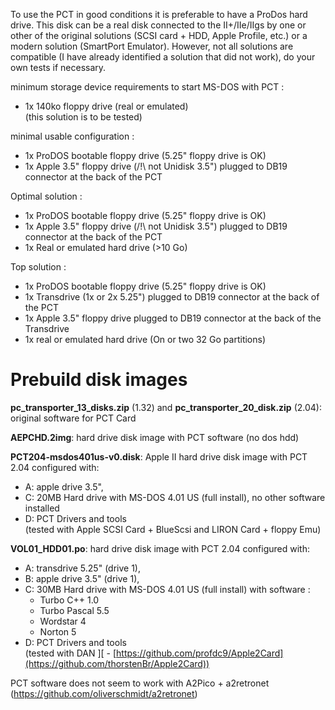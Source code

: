 To use the PCT in good conditions it is preferable to have a ProDos hard drive. This disk can be a real disk connected to the II+/IIe/IIgs by one or other of the original solutions (SCSI card + HDD, Apple Profile, etc.) or a modern solution (SmartPort Emulator). However, not all solutions are compatible (I have already identified a solution that did not work), do your own tests if necessary.  

minimum storage device requirements to start MS-DOS with PCT :
- 1x 140ko floppy drive (real or emulated)  
(this solution is to be tested)  

minimal usable configuration :
- 1x ProDOS bootable floppy drive (5.25" floppy drive is OK)
- 1x Apple 3.5" floppy drive (/!\ not Unidisk 3.5") plugged to DB19 connector at the back of the PCT

Optimal solution :
- 1x ProDOS bootable floppy drive (5.25" floppy drive is OK)
- 1x Apple 3.5" floppy drive (/!\ not Unidisk 3.5") plugged to DB19 connector at the back of the PCT
- 1x Real or emulated hard drive (>10 Go)

Top solution :
- 1x ProDOS bootable floppy drive (5.25" floppy drive is OK)
- 1x Transdrive (1x or 2x 5.25") plugged to DB19 connector at the back of the PCT
- 1x Apple 3.5" floppy drive plugged to DB19 connector at the back of the Transdrive
- 1x real or emulated hard drive (On or two 32 Go partitions)

# Prebuild disk images

**pc_transporter_13_disks.zip** (1.32) and **pc_transporter_20_disk.zip** (2.04): original software for PCT Card  

**AEPCHD.2img**: hard drive disk image with PCT software (no dos hdd)  

**PCT204-msdos401us-v0.disk**: Apple II hard drive disk image with PCT 2.04 configured with:  
- A: apple drive 3.5",  
- C: 20MB Hard drive with MS-DOS 4.01 US (full install), no other software installed
- D: PCT Drivers and tools  
(tested with Apple SCSI Card + BlueScsi and LIRON Card + floppy Emu)

**VOL01_HDD01.po**: hard drive disk image with PCT 2.04 configured with:  
- A: transdrive 5.25" (drive 1),
- B: apple drive 3.5" (drive 1),
- C: 30MB Hard drive with MS-DOS 4.01 US (full install) with software :
  - Turbo C++ 1.0
  - Turbo Pascal 5.5
  - Wordstar 4
  - Norton 5
- D: PCT Drivers and tools  
(tested with DAN ][ - [https://github.com/profdc9/Apple2Card](https://github.com/thorstenBr/Apple2Card))  

PCT software does not seem to work with A2Pico + a2retronet (https://github.com/oliverschmidt/a2retronet)
